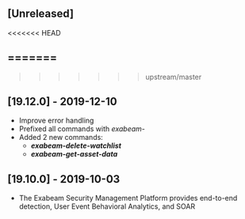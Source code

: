## [Unreleased]
<<<<<<< HEAD

=======
- 
>>>>>>> upstream/master

## [19.12.0] - 2019-12-10
  - Improve error handling
  - Prefixed all commands with *exabeam-*
  - Added 2 new commands:
    - ***exabeam-delete-watchlist***
    - ***exabeam-get-asset-data***



## [19.10.0] - 2019-10-03
   - The Exabeam Security Management Platform provides end-to-end detection, User Event Behavioral Analytics, and SOAR